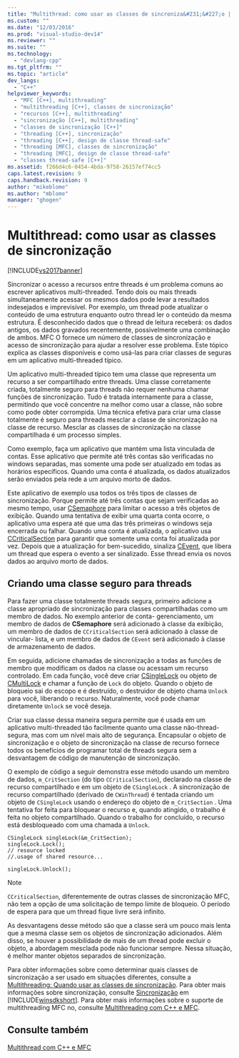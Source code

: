```yaml
---
title: "Multithread: como usar as classes de sincroniza&#231;&#227;o | Microsoft Docs"
ms.custom: ""
ms.date: "12/03/2016"
ms.prod: "visual-studio-dev14"
ms.reviewer: ""
ms.suite: ""
ms.technology: 
  - "devlang-cpp"
ms.tgt_pltfrm: ""
ms.topic: "article"
dev_langs: 
  - "C++"
helpviewer_keywords: 
  - "MFC [C++], multithreading"
  - "multithreading [C++], classes de sincronização"
  - "recursos [C++], multithreading"
  - "sincronização [C++], multithreading"
  - "classes de sincronização [C++]"
  - "threading [C++], sincronização"
  - "threading [C++], design de classe thread-safe"
  - "threading [MFC], classes de sincronização"
  - "threading [MFC], design de classe thread-safe"
  - "classes thread-safe [C++]"
ms.assetid: f266d4c6-0454-4bda-9758-26157ef74cc5
caps.latest.revision: 9
caps.handback.revision: 9
author: "mikeblome"
ms.author: "mblome"
manager: "ghogen"
---
```

# Multithread: como usar as classes de sincroniza&#231;&#227;o
[!INCLUDE[vs2017banner](../assembler/inline/includes/vs2017banner.md)]

Sincronizar o acesso a recursos entre threads é um problema comuns ao escrever aplicativos multi\-threaded.  Tendo dois ou mais threads simultaneamente acessar os mesmos dados pode levar a resultados indesejados e imprevisível.  Por exemplo, um thread pode atualizar o conteúdo de uma estrutura enquanto outro thread ler o conteúdo da mesma estrutura.  É desconhecido dados que o thread de leitura receberá: os dados antigos, os dados gravados recentemente, possivelmente uma combinação de ambos.  MFC O fornece um número de classes de sincronização e acesso de sincronização para ajudar a resolver esse problema.  Este tópico explica as classes disponíveis e como usá\-las para criar classes de seguras em um aplicativo multi\-threaded típico.  
  
 Um aplicativo multi\-threaded típico tem uma classe que representa um recurso a ser compartilhado entre threads.  Uma classe corretamente criada, totalmente seguro para threads não requer nenhuma chamar funções de sincronização.  Tudo é tratada internamente para a classe, permitindo que você concentre na melhor como usar a classe, não sobre como pode obter corrompida.  Uma técnica efetiva para criar uma classe totalmente é seguro para threads mesclar a classe de sincronização na classe de recurso.  Mesclar as classes de sincronização na classe compartilhada é um processo simples.  
  
 Como exemplo, faça um aplicativo que mantém uma lista vinculada de contas.  Esse aplicativo que permite até três contas são verificadas no windows separadas, mas somente uma pode ser atualizado em todas as horários específicos.  Quando uma conta é atualizada, os dados atualizados serão enviados pela rede a um arquivo morto de dados.  
  
 Este aplicativo de exemplo usa todos os três tipos de classes de sincronização.  Porque permite até três contas que sejam verificadas ao mesmo tempo, usar [CSemaphore](../mfc/reference/csemaphore-class.md) para limitar o acesso a três objetos de exibição.  Quando uma tentativa de exibir uma quarta conta ocorre, o aplicativo uma espera até que uma das três primeiras o windows seja encerrada ou falhar.  Quando uma conta é atualizada, o aplicativo usa [CCriticalSection](../Topic/CCriticalSection%20Class.md) para garantir que somente uma conta foi atualizada por vez.  Depois que a atualização for bem\-sucedido, sinaliza [CEvent](../mfc/reference/cevent-class.md), que libera um thread que espera o evento a ser sinalizado.  Esse thread envia os novos dados ao arquivo morto de dados.  
  
##  <a name="_mfc_designing_a_thread.2d.safe_class"></a> Criando uma classe seguro para threads  
 Para fazer uma classe totalmente threads segura, primeiro adicione a classe apropriado de sincronização para classes compartilhadas como um membro de dados.  No exemplo anterior de conta\- gerenciamento, um membro de dados de **CSemaphore** será adicionado à classe da exibição, um membro de dados de `CCriticalSection` será adicionado à classe de vincular\- lista, e um membro de dados de `CEvent` será adicionado à classe de armazenamento de dados.  
  
 Em seguida, adicione chamadas de sincronização a todas as funções de membro que modificam os dados na classe ou acessam um recurso controlado.  Em cada função, você deve criar [CSingleLock](../mfc/reference/csinglelock-class.md) ou objeto de [CMultiLock](../mfc/reference/cmultilock-class.md) e chamar a função de `Lock` do objeto.  Quando o objeto de bloqueio sai do escopo e é destruído, o destruidor de objeto chama `Unlock` para você, liberando o recurso.  Naturalmente, você pode chamar diretamente `Unlock` se você deseja.  
  
 Criar sua classe dessa maneira segura permite que é usada em um aplicativo multi\-threaded tão facilmente quanto uma classe não\-thread\- segura, mas com um nível mais alto de segurança.  Encapsular o objeto de sincronização e o objeto de sincronização na classe de recurso fornece todos os benefícios de programar total de threads segura sem a desvantagem de código de manutenção de sincronização.  
  
 O exemplo de código a seguir demonstra esse método usando um membro de dados, `m_CritSection` \(do tipo `CCriticalSection`\), declarado na classe de recurso compartilhado e em um objeto de `CSingleLock` .  A sincronização de recurso compartilhado \(derivado de `CWinThread`\) é tentada criando um objeto de `CSingleLock` usando o endereço do objeto de `m_CritSection` .  Uma tentativa for feita para bloquear o recurso e, quando atingido, o trabalho é feita no objeto compartilhado.  Quando o trabalho for concluído, o recurso está desbloqueado com uma chamada a `Unlock`.  
  
```  
CSingleLock singleLock(&m_CritSection);  
singleLock.Lock();  
// resource locked  
//.usage of shared resource...  
  
singleLock.Unlock();  
```  
  
> [!NOTE]
>  `CCriticalSection`, diferentemente de outras classes de sincronização MFC, não tem a opção de uma solicitação de tempo limite de bloqueio.  O período de espera para que um thread fique livre será infinito.  
  
 As desvantagens desse método são que a classe será um pouco mais lenta que a mesma classe sem os objetos de sincronização adicionados.  Além disso, se houver a possibilidade de mais de um thread pode excluir o objeto, a abordagem mesclada pode não funcionar sempre.  Nessa situação, é melhor manter objetos separados de sincronização.  
  
 Para obter informações sobre como determinar quais classes de sincronização a ser usado em situações diferentes, consulte a [Multithreading: Quando usar as classes de sincronização](../parallel/multithreading-when-to-use-the-synchronization-classes.md).  Para obter mais informações sobre sincronização, consulte [Sincronização](http://msdn.microsoft.com/library/windows/desktop/ms686353) em [!INCLUDE[winsdkshort](../atl/reference/includes/winsdkshort_md.md)].  Para obter mais informações sobre o suporte de multithreading MFC no, consulte [Multithreading com C\+\+ e MFC](../parallel/multithreading-with-cpp-and-mfc.md).  
  
## Consulte também  
 [Multithread com C\+\+ e MFC](../parallel/multithreading-with-cpp-and-mfc.md)